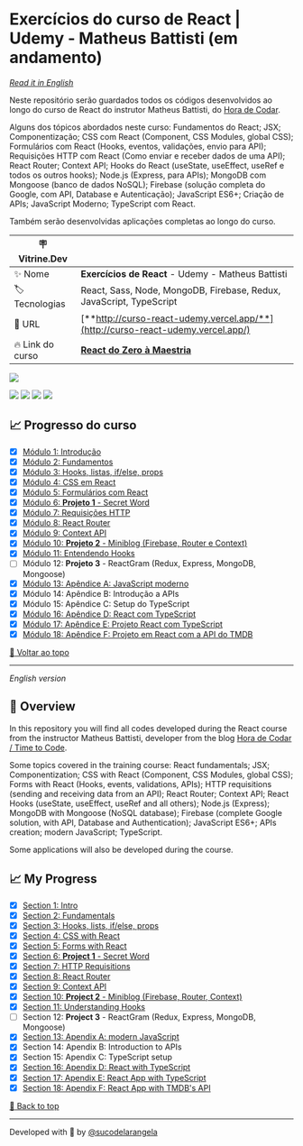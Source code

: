 <div id='top'>

# Exercícios do curso de React | Udemy - Matheus Battisti (em andamento)

</div>

_[Read it in English](#English)_

Neste repositório serão guardados todos os códigos desenvolvidos ao longo do curso de React do instrutor Matheus Battisti, do [Hora de Codar](https://www.horadecodar.com.br/).

Alguns dos tópicos abordados neste curso: Fundamentos do React; JSX; Componentização; CSS com React (Component, CSS Modules, global CSS); Formulários com React (Hooks, eventos, validações, envio para API); Requisições HTTP com React (Como enviar e receber dados de uma API); React Router; Context API; Hooks do React (useState, useEffect, useRef e todos os outros hooks); Node.js (Express, para APIs); MongoDB com Mongoose (banco de dados NoSQL); Firebase (solução completa do Google, com API, Database e Autenticação); JavaScript ES6+; Criação de APIs; JavaScript Moderno; TypeScript com React.

Também serão desenvolvidas aplicações completas ao longo do curso.

| 🪧 Vitrine.Dev   |                                                                                                                    |
| ---------------- | ------------------------------------------------------------------------------------------------------------------ |
| ✨ Nome          | **Exercícios de React** - Udemy - Matheus Battisti                                                                 |
| 🏷️ Tecnologias   | React, Sass, Node, MongoDB, Firebase, Redux, JavaScript, TypeScript                                                |
| 🚀 URL           | [**http://curso-react-udemy.vercel.app/**](http://curso-react-udemy.vercel.app/)                                   |
| 🔥 Link do curso | [**React do Zero à Maestria**](https://www.udemy.com/course/react-do-zero-a-maestria-c-hooks-router-api-projetos/) |

![](https://raw.githubusercontent.com/sucodelarangela/curso_react_udemy/main/10_MINIBLOG/miniblog/public/og-image.png#vitrinedev)

<div>
  <img src="https://img.shields.io/badge/React-20232A?style=for-the-badge&logo=react&logoColor=61DAFB"/>
  <img src="https://img.shields.io/badge/JavaScript-F7DF1E?style=for-the-badge&logo=javascript&logoColor=black">
  <img src="https://img.shields.io/badge/CSS3-1572B6?style=for-the-badge&logo=css3&logoColor=white">
  <a href="https://sass-lang.com/" target='_blank'><img src="https://img.shields.io/badge/sass-CC6699?style=for-the-badge&logo=sass&logoColor=white"/></a>
</div>

## 📈 Progresso do curso

<!-- prettier-ignore -->
- [x] [Módulo 1: Introdução](https://github.com/sucodelarangela/curso_react_udemy/tree/main/1_INTRO/hello-world)
- [x] [Módulo 2: Fundamentos](https://github.com/sucodelarangela/curso_react_udemy/tree/main/2_FUNDAMENTOS/fundamentos)
- [x] [Módulo 3: Hooks, listas, if/else, props](https://github.com/sucodelarangela/curso_react_udemy/tree/main/3_AVANCANDO_NO_REACT/avancando-react)
- [x] [Módulo 4: CSS em React](https://github.com/sucodelarangela/curso_react_udemy/tree/main/4_CSS_REACT)
- [x] [Módulo 5: Formulários com React](https://github.com/sucodelarangela/curso_react_udemy/tree/main/5_FORM_REACT/forms)
- [x] [Módulo 6: **Projeto 1** - Secret Word](https://github.com/sucodelarangela/curso_react_udemy/tree/main/6_SECRET_WORD/secretword)
- [x] [Módulo 7: Requisições HTTP](https://github.com/sucodelarangela/curso_react_udemy/tree/main/7_REQ_HTPP/httpreact)
- [x] [Módulo 8: React Router](https://github.com/sucodelarangela/curso_react_udemy/tree/main/8_REACT_ROUTER/reactrouter)
- [x] [Módulo 9: Context API](https://github.com/sucodelarangela/curso_react_udemy/tree/main/9_CONTEXT/context)
- [x] [Módulo 10: **Projeto 2** - Miniblog (Firebase, Router e Context)](https://github.com/sucodelarangela/curso_react_udemy/tree/main/10_MINIBLOG/miniblog)
- [x] [Módulo 11: Entendendo Hooks](https://github.com/sucodelarangela/curso_react_udemy/tree/main/11_HOOKS/reacthooks)
- [ ] Módulo 12: **Projeto 3** - ReactGram (Redux, Express, MongoDB, Mongoose)
- [x] [Módulo 13: Apêndice A: JavaScript moderno](https://github.com/sucodelarangela/curso_react_udemy/tree/main/13_ES6)
- [x] Módulo 14: Apêndice B: Introdução a APIs
- [x] Módulo 15: Apêndice C: Setup do TypeScript
- [x] [Módulo 16: Apêndice D: React com TypeScript](https://github.com/sucodelarangela/curso_react_udemy/tree/main/16_REACT_TS/react_com_ts)
- [x] [Módulo 17: Apêndice E: Projeto React com TypeScript](https://github.com/sucodelarangela/curso_react_udemy/tree/main/17_TODO_TS/todo_react)
- [x] [Módulo 18: Apêndice F: Projeto em React com a API do TMDB](https://github.com/sucodelarangela/curso_react_udemy/tree/main/18_MOVIES_LIB/movies_lib)

<a href='#top'>🔼 Voltar ao topo</a>

---

<div id="English">

_English version_

</div>

## 🔎 Overview

In this repository you will find all codes developed during the React course from the instructor Matheus Battisti, developer from the blog [Hora de Codar / Time to Code](https://www.horadecodar.com.br/).

Some topics covered in the training course: React fundamentals; JSX; Componentization; CSS with React (Component, CSS Modules, global CSS); Forms with React (Hooks, events, validations, APIs); HTTP requisitions (sending and receiving data from an API); React Router; Context API; React Hooks (useState, useEffect, useRef and all others); Node.js (Express); MongoDB with Mongoose (NoSQL database); Firebase (complete Google solution, with API, Database and Authentication); JavaScript ES6+; APIs creation; modern JavaScript; TypeScript.

Some applications will also be developed during the course.

## 📈 My Progress

<!-- prettier-ignore-->
- [x] [Section 1: Intro](https://github.com/sucodelarangela/curso_react_udemy/tree/main/1_INTRO/hello-world)
- [x] [Section 2: Fundamentals](https://github.com/sucodelarangela/curso_react_udemy/tree/main/2_FUNDAMENTOS/fundamentos)
- [x] [Section 3: Hooks, lists, if/else, props](https://github.com/sucodelarangela/curso_react_udemy/tree/main/3_AVANCANDO_NO_REACT/avancando-react)
- [x] [Section 4: CSS with React](https://github.com/sucodelarangela/curso_react_udemy/tree/main/4_CSS_REACT)
- [x] [Section 5: Forms with React](https://github.com/sucodelarangela/curso_react_udemy/tree/main/5_FORM_REACT/forms)
- [x] [Section 6: **Project 1** - Secret Word](https://github.com/sucodelarangela/curso_react_udemy/tree/main/6_SECRET_WORD/secretword)
- [x] [Section 7: HTTP Requisitions](https://github.com/sucodelarangela/curso_react_udemy/tree/main/7_REQ_HTPP/httpreact)
- [x] [Section 8: React Router](https://github.com/sucodelarangela/curso_react_udemy/tree/main/8_REACT_ROUTER/reactrouter)
- [x] [Section 9: Context API](https://github.com/sucodelarangela/curso_react_udemy/tree/main/9_CONTEXT/context)
- [x] [Section 10: **Project 2** - Miniblog (Firebase, Router, Context)](https://github.com/sucodelarangela/curso_react_udemy/tree/main/10_MINIBLOG/miniblog)
- [x] [Section 11: Understanding Hooks](https://github.com/sucodelarangela/curso_react_udemy/tree/main/11_HOOKS/reacthooks)
- [ ] Section 12: **Project 3** - ReactGram (Redux, Express, MongoDB, Mongoose)
- [x] [Section 13: Apendix A: modern JavaScript](https://github.com/sucodelarangela/curso_react_udemy/tree/main/13_ES6)
- [x] Section 14: Apendix B: Introduction to APIs
- [x] Section 15: Apendix C: TypeScript setup
- [x] [Section 16: Apendix D: React with TypeScript](https://github.com/sucodelarangela/curso_react_udemy/tree/main/16_REACT_TS/react_com_ts)
- [x] [Section 17: Apendix E: React App with TypeScript](https://github.com/sucodelarangela/curso_react_udemy/tree/main/17_TODO_TS/todo_react)
- [x] [Section 18: Apendix F: React App with TMDB's API](https://github.com/sucodelarangela/curso_react_udemy/tree/main/18_MOVIES_LIB/movies_lib)

<a href='#top'>🔼 Back to top</a>

---

Developed with 🧡 by [@sucodelarangela](https://angelacaldas.vercel.app)
